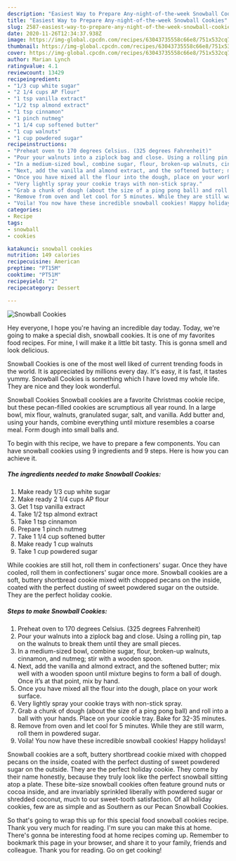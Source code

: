 ```yaml
---
description: "Easiest Way to Prepare Any-night-of-the-week Snowball Cookies"
title: "Easiest Way to Prepare Any-night-of-the-week Snowball Cookies"
slug: 2587-easiest-way-to-prepare-any-night-of-the-week-snowball-cookies
date: 2020-11-26T12:34:37.938Z
image: https://img-global.cpcdn.com/recipes/63043735558c66e8/751x532cq70/snowball-cookies-recipe-main-photo.jpg
thumbnail: https://img-global.cpcdn.com/recipes/63043735558c66e8/751x532cq70/snowball-cookies-recipe-main-photo.jpg
cover: https://img-global.cpcdn.com/recipes/63043735558c66e8/751x532cq70/snowball-cookies-recipe-main-photo.jpg
author: Marian Lynch
ratingvalue: 4.1
reviewcount: 13429
recipeingredient:
- "1/3 cup white sugar"
- "2 1/4 cups AP flour"
- "1 tsp vanilla extract"
- "1/2 tsp almond extract"
- "1 tsp cinnamon"
- "1 pinch nutmeg"
- "1 1/4 cup softened butter"
- "1 cup walnuts"
- "1 cup powdered sugar"
recipeinstructions:
- "Preheat oven to 170 degrees Celsius. (325 degrees Fahrenheit)"
- "Pour your walnuts into a ziplock bag and close. Using a rolling pin, tap on the walnuts to break them until they are small pieces."
- "In a medium-sized bowl, combine sugar, flour, broken-up walnuts, cinnamon, and nutmeg; stir with a wooden spoon."
- "Next, add the vanilla and almond extract, and the softened butter; mix well with a wooden spoon until mixture begins to form a ball of dough. Once it’s at that point, mix by hand."
- "Once you have mixed all the flour into the dough, place on your work surface."
- "Very lightly spray your cookie trays with non-stick spray."
- "Grab a chunk of dough (about the size of a ping pong ball) and roll into a ball with your hands. Place on your cookie tray. Bake for 32-35 minutes."
- "Remove from oven and let cool for 5 minutes. While they are still warm, roll them in powdered sugar."
- "Voila! You now have these incredible snowball cookies! Happy holidays!"
categories:
- Recipe
tags:
- snowball
- cookies

katakunci: snowball cookies 
nutrition: 149 calories
recipecuisine: American
preptime: "PT15M"
cooktime: "PT51M"
recipeyield: "2"
recipecategory: Dessert

---
```



![Snowball Cookies](https://img-global.cpcdn.com/recipes/63043735558c66e8/751x532cq70/snowball-cookies-recipe-main-photo.jpg)

Hey everyone, I hope you're having an incredible day today. Today, we're going to make a special dish, snowball cookies. It is one of my favorites food recipes. For mine, I will make it a little bit tasty. This is gonna smell and look delicious.

Snowball Cookies is one of the most well liked of current trending foods in the world. It is appreciated by millions every day. It's easy, it is fast, it tastes yummy. Snowball Cookies is something which I have loved my whole life. They are nice and they look wonderful.

Snowball Cookies Snowball cookies are a favorite Christmas cookie recipe, but these pecan-filled cookies are scrumptious all year round. In a large bowl, mix flour, walnuts, granulated sugar, salt, and vanilla. Add butter and, using your hands, combine everything until mixture resembles a coarse meal. Form dough into small balls and.


To begin with this recipe, we have to prepare a few components. You can have snowball cookies using 9 ingredients and 9 steps. Here is how you can achieve it.

<!--inarticleads1-->

##### The ingredients needed to make Snowball Cookies:

1. Make ready 1/3 cup white sugar
1. Make ready 2 1/4 cups AP flour
1. Get 1 tsp vanilla extract
1. Take 1/2 tsp almond extract
1. Take 1 tsp cinnamon
1. Prepare 1 pinch nutmeg
1. Take 1 1/4 cup softened butter
1. Make ready 1 cup walnuts
1. Take 1 cup powdered sugar


While cookies are still hot, roll them in confectioners&#39; sugar. Once they have cooled, roll them in confectioners&#39; sugar once more. Snowball cookies are a soft, buttery shortbread cookie mixed with chopped pecans on the inside, coated with the perfect dusting of sweet powdered sugar on the outside. They are the perfect holiday cookie. 

<!--inarticleads2-->

##### Steps to make Snowball Cookies:

1. Preheat oven to 170 degrees Celsius. (325 degrees Fahrenheit)
1. Pour your walnuts into a ziplock bag and close. Using a rolling pin, tap on the walnuts to break them until they are small pieces.
1. In a medium-sized bowl, combine sugar, flour, broken-up walnuts, cinnamon, and nutmeg; stir with a wooden spoon.
1. Next, add the vanilla and almond extract, and the softened butter; mix well with a wooden spoon until mixture begins to form a ball of dough. Once it’s at that point, mix by hand.
1. Once you have mixed all the flour into the dough, place on your work surface.
1. Very lightly spray your cookie trays with non-stick spray.
1. Grab a chunk of dough (about the size of a ping pong ball) and roll into a ball with your hands. Place on your cookie tray. Bake for 32-35 minutes.
1. Remove from oven and let cool for 5 minutes. While they are still warm, roll them in powdered sugar.
1. Voila! You now have these incredible snowball cookies! Happy holidays!


Snowball cookies are a soft, buttery shortbread cookie mixed with chopped pecans on the inside, coated with the perfect dusting of sweet powdered sugar on the outside. They are the perfect holiday cookie. They come by their name honestly, because they truly look like the perfect snowball sitting atop a plate. These bite-size snowball cookies often feature ground nuts or cocoa inside, and are invariably sprinkled liberally with powdered sugar or shredded coconut, much to our sweet-tooth satisfaction. Of all holiday cookies, few are as simple and as Southern as our Pecan Snowball Cookies. 

So that's going to wrap this up for this special food snowball cookies recipe. Thank you very much for reading. I'm sure you can make this at home. There's gonna be interesting food at home recipes coming up. Remember to bookmark this page in your browser, and share it to your family, friends and colleague. Thank you for reading. Go on get cooking!
